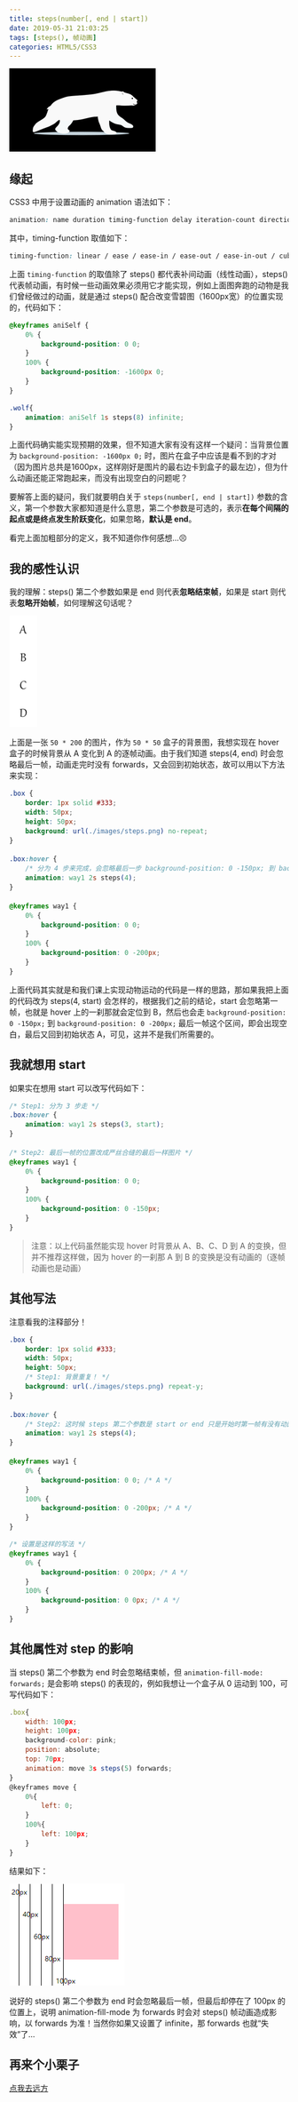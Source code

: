 ```yaml
---
title: steps(number[, end | start])
date: 2019-05-31 21:03:25
tags: [steps(), 帧动画]
categories: HTML5/CSS3
---
```


<img src="/resource/images/pages/h5css3/wolf.gif" alt="">

<!-- more -->

## 缘起

CSS3 中用于设置动画的 animation 语法如下：

```css
animation: name duration timing-function delay iteration-count direction;
```

其中，timing-function 取值如下：

```css
timing-function: linear / ease / ease-in / ease-out / ease-in-out / cubic-bezier() / steps()
```

上面 `timing-function` 的取值除了 steps() 都代表补间动画（线性动画），steps() 代表帧动画，有时候一些动画效果必须用它才能实现，例如上面图奔跑的动物是我们曾经做过的动画，就是通过 steps() 配合改变雪碧图（1600px宽）的位置实现的，代码如下：

```css
@keyframes aniSelf {
    0% {
        background-position: 0 0;
    }
    100% {
        background-position: -1600px 0;
    }
}
```

```css
.wolf{
    animation: aniSelf 1s steps(8) infinite;
}
```

上面代码确实能实现预期的效果，但不知道大家有没有这样一个疑问：当背景位置为 `background-position: -1600px 0;` 时，图片在盒子中应该是看不到的才对（因为图片总共是1600px，这样刚好是图片的最右边卡到盒子的最左边），但为什么动画还能正常跑起来，而没有出现空白的问题呢？

要解答上面的疑问，我们就要明白关于 `steps(number[, end | start])` 参数的含义，第一个参数大家都知道是什么意思，第二个参数是可选的，表示**在每个间隔的起点或是终点发生阶跃变化**，如果忽略，**默认是 end**。

看完上面加粗部分的定义，我不知道你作何感想...😣

## 我的感性认识

我的理解：steps() 第二个参数如果是 end 则代表**忽略结束帧**，如果是 start 则代表**忽略开始帧**，如何理解这句话呢？

<img src="/resource/images/pages/h5css3/steps.png" alt="">

上面是一张 `50 * 200` 的图片，作为 `50 * 50` 盒子的背景图，我想实现在 hover 盒子的时候背景从 A 变化到 A 的逐帧动画。由于我们知道 steps(4, end) 时会忽略最后一帧，动画走完时没有 forwards，又会回到初始状态，故可以用以下方法来实现：

```css
.box {
    border: 1px solid #333;
    width: 50px;
    height: 50px;
    background: url(./images/steps.png) no-repeat;
}

.box:hover {
    /* 分为 4 步来完成，会忽略最后一步 background-position: 0 -150px; 到 background-position: 0 -200px; 这个区间！ */
    animation: way1 2s steps(4);
}

@keyframes way1 {
    0% {
        background-position: 0 0;
    }
    100% {
        background-position: 0 -200px;
    }
}
```

上面代码其实就是和我们课上实现动物运动的代码是一样的思路，那如果我把上面的代码改为 steps(4, start) 会怎样的，根据我们之前的结论，start 会忽略第一帧，也就是 hover 上的一刹那就会定位到 B，然后也会走 `background-position: 0 -150px;` 到 `background-position: 0 -200px;` 最后一帧这个区间，即会出现空白，最后又回到初始状态 A，可见，这并不是我们所需要的。

## 我就想用 start

如果实在想用 start 可以改写代码如下：

```css
/* Step1: 分为 3 步走 */
.box:hover {
    animation: way1 2s steps(3, start);
}

/* Step2: 最后一帧的位置改成严丝合缝的最后一样图片 */
@keyframes way1 {
    0% {
        background-position: 0 0;
    }
    100% {
        background-position: 0 -150px;
    }
}
```

> 注意：以上代码虽然能实现 hover 时背景从 A、B、C、D 到 A 的变换，但并不推荐这样做，因为 hover 的一刹那 A 到 B 的变换是没有动画的（逐帧动画也是动画）

## 其他写法

注意看我的注释部分！

```css
.box {
    border: 1px solid #333;
    width: 50px;
    height: 50px;
    /* Step1: 背景重复！ */
    background: url(./images/steps.png) repeat-y;
}

.box:hover {
    /* Step2: 这时候 steps 第二个参数是 start or end 只是开始时第一帧有没有动画的区别，并不会出现空白了，因为背景平铺了 */
    animation: way1 2s steps(4);
}

@keyframes way1 {
    0% {
        background-position: 0 0; /* A */
    }
    100% {
        background-position: 0 -200px; /* A */
    }
}
```

```css
/* 设置是这样的写法 */
@keyframes way1 {
    0% {
        background-position: 0 200px; /* A */
    }
    100% {
        background-position: 0 0px; /* A */
    }
}
```

## 其他属性对 step 的影响

当 steps() 第二个参数为 end 时会忽略结束帧，但 `animation-fill-mode: forwards;` 是会影响 steps() 的表现的，例如我想让一个盒子从 0 运动到 100，可写代码如下：

```javascript
.box{
    width: 100px;
    height: 100px;
    background-color: pink;
    position: absolute;
    top: 70px;
    animation: move 3s steps(5) forwards;
}
@keyframes move {
    0%{
        left: 0;
    }
    100%{
        left: 100px;
    }
}
```

结果如下：

<img src="/resource/images/pages/h5css3/boxmove.gif" alt="">

说好的 steps() 第二个参数为 end 时会忽略最后一帧，但最后却停在了 100px 的位置上，说明 animation-fill-mode 为 forwards 时会对 steps() 帧动画造成影响，以 forwards 为准！当然你如果又设置了 infinite，那 forwards 也就“失效”了...

## 再来个小栗子

<a href="/resource/demos/demo01/index.html">点我去远方</a>